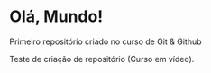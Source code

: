 # Olá, Mundo!
 Primeiro repositório criado no curso de Git & Github

Teste de criação de repositório (Curso em vídeo).